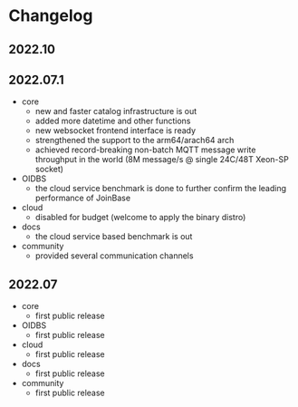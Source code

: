 # Changelog

## 2022.10

## 2022.07.1
* core
  + new and faster catalog infrastructure is out
  + added more datetime and other functions
  + new websocket frontend interface is ready
  + strengthened the support to the arm64/arach64 arch
  + achieved record-breaking non-batch MQTT message write throughput in the world (8M message/s @ single 24C/48T Xeon-SP socket)
* OIDBS
  + the cloud service benchmark is done to further confirm the leading performance of JoinBase
* cloud
  + disabled for budget (welcome to apply the binary distro)
* docs
  + the cloud service based benchmark is out
* community
  + provided several communication channels 

## 2022.07
* core
  + first public release
* OIDBS
  + first public release
* cloud
  + first public release
* docs
  + first public release
* community
  + first public release